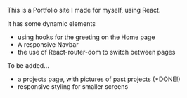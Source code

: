 This is a Portfolio site I made for myself,
using React.

It has some dynamic elements 
  - using hooks for the greeting on the Home page
  - A responsive Navbar
  - the use of React-router-dom to switch between pages

To be added...
  - a projects page, with pictures of past projects (*DONE!)
  - responsive styling for smaller screens

